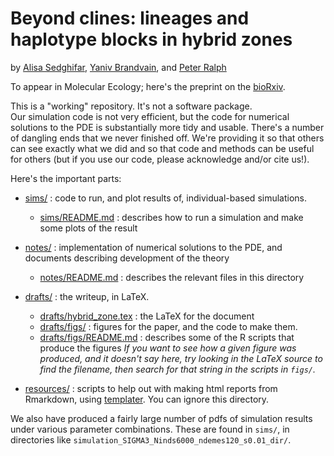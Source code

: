 # Beyond clines: lineages and haplotype blocks in hybrid zones

by [Alisa Sedghifar](https://github.com/asedghifar), [Yaniv Brandvain](https://brandvainlab.wordpress.com/), and [Peter Ralph](https://github.com/petrelharp)

To appear in Molecular Ecology; here's the preprint on the [bioRxiv](http://biorxiv.org/content/early/2016/03/12/043190.abstract).


This is a "working" repository.  It's not a software package.  
Our simulation code is not very efficient,
but the code for numerical solutions to the PDE is substantially more tidy and usable.
There's a number of dangling ends that we never finished off.
We're providing it so that others can see exactly what we did 
and so that code and methods can be useful for others
(but if you use our code, please acknowledge and/or cite us!).

Here's the important parts:

- [sims/](tree/master/sims/) : code to run, and plot results of, individual-based simulations.

    - [sims/README.md](tree/master/sims/README.md) : describes how to run a simulation and make some plots of the result

- [notes/](tree/master/notes/) : implementation of numerical solutions to the PDE, and documents describing development of the theory

    - [notes/README.md](tree/master/notes/README.md) : describes the relevant files in this directory

- [drafts/](tree/master/drafts/) : the writeup, in LaTeX. 

    - [drafts/hybrid_zone.tex](tree/master/drafts/hybrid_zone.tex) : the LaTeX for the document
    - [drafts/figs/](tree/master/drafts/figs/) : figures for the paper, and the code to make them.
    - [drafts/figs/README.md](tree/master/drafts/figs/README.md) : describes some of the R scripts that produce the figures
        *If you want to see how a given figure was produced, and it doesn't say here,
        try looking in the LaTeX source to find the filename, 
        then search for that string in the scripts in `figs/`.*

- [resources/](tree/master/resources/) : scripts to help out with making html reports from Rmarkdown, using [templater](https://github.com/petrelharp/templater).
    You can ignore this directory.


We also have produced a fairly large number of pdfs of simulation results under various parameter combinations.
These are found in `sims/`, in directories like `simulation_SIGMA3_Ninds6000_ndemes120_s0.01_dir/`.
